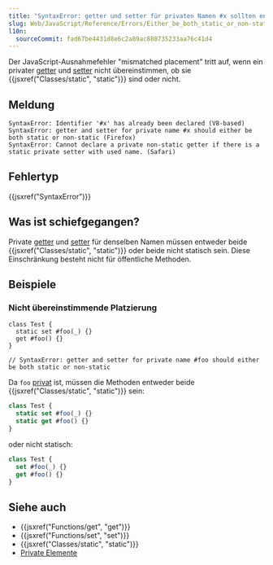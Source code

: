 ```yaml
---
title: "SyntaxError: getter und setter für privaten Namen #x sollten entweder beide statisch oder nicht statisch sein"
slug: Web/JavaScript/Reference/Errors/Either_be_both_static_or_non-static
l10n:
  sourceCommit: fad67be4431d8e6c2a89ac880735233aa76c41d4
---
```


Der JavaScript-Ausnahmefehler "mismatched placement" tritt auf, wenn ein privater [getter](/de/docs/Web/JavaScript/Reference/Functions/get) und [setter](/de/docs/Web/JavaScript/Reference/Functions/set) nicht übereinstimmen, ob sie {{jsxref("Classes/static", "static")}} sind oder nicht.

## Meldung

```plain
SyntaxError: Identifier '#x' has already been declared (V8-based)
SyntaxError: getter and setter for private name #x should either be both static or non-static (Firefox)
SyntaxError: Cannot declare a private non-static getter if there is a static private setter with used name. (Safari)
```

## Fehlertyp

{{jsxref("SyntaxError")}}

## Was ist schiefgegangen?

Private [getter](/de/docs/Web/JavaScript/Reference/Functions/get) und [setter](/de/docs/Web/JavaScript/Reference/Functions/set) für denselben Namen müssen entweder beide {{jsxref("Classes/static", "static")}} oder beide nicht statisch sein. Diese Einschränkung besteht nicht für öffentliche Methoden.

## Beispiele

### Nicht übereinstimmende Platzierung

```js-nolint example-bad
class Test {
  static set #foo(_) {}
  get #foo() {}
}

// SyntaxError: getter and setter for private name #foo should either be both static or non-static
```

Da `foo` [privat](/de/docs/Web/JavaScript/Reference/Classes/Private_elements) ist, müssen die Methoden entweder beide {{jsxref("Classes/static", "static")}} sein:

```js example-good
class Test {
  static set #foo(_) {}
  static get #foo() {}
}
```

oder nicht statisch:

```js example-good
class Test {
  set #foo(_) {}
  get #foo() {}
}
```

## Siehe auch

- {{jsxref("Functions/get", "get")}}
- {{jsxref("Functions/set", "set")}}
- {{jsxref("Classes/static", "static")}}
- [Private Elemente](/de/docs/Web/JavaScript/Reference/Classes/Private_elements)
